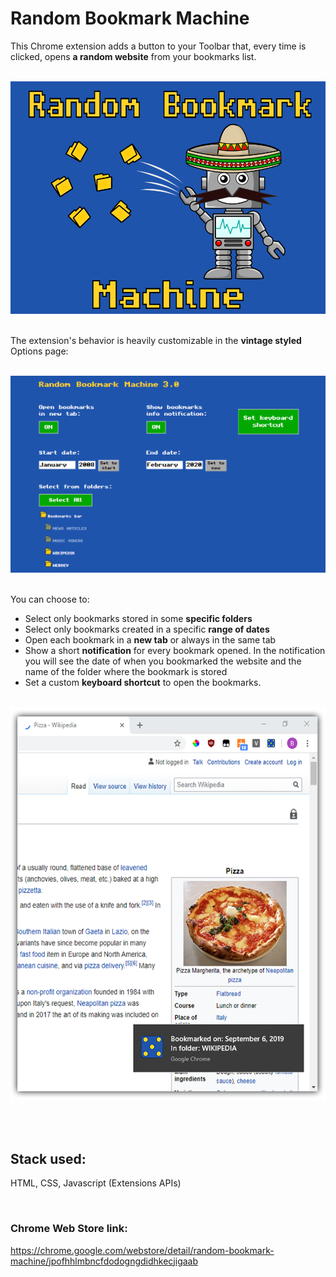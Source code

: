 # Random Bookmark Machine

This Chrome extension adds a button to your Toolbar that, every time is clicked, opens **a random website** from your bookmarks list.

<br>
<div align="center" >
  <img src="Docs/Screenshots/promo_image_large.png" alt="Random Bookmark Machine screenshot 1" width="640px">
</div>
<br>

The extension's behavior is heavily customizable in the **vintage styled** Options page:

<br>
<div align="center" >
  <img src="Docs/Screenshots/options_page_new.png" alt="Random Bookmark Machine screenshot 2" width="640px">
</div>
<br>

You can choose to:
- Select only bookmarks stored in some **specific folders**
- Select only bookmarks created in a specific **range of dates**
- Open each bookmark in a **new tab** or always in the same tab
- Show a short **notification** for every bookmark opened. In the notification you will see the date of when you bookmarked the website and the name of the folder where the bookmark is stored
- Set a custom **keyboard shortcut** to open the bookmarks.

<br>
<div align="center" >
  <img src="Docs/Screenshots/notification_RBM.png" alt="Random Bookmark Machine screenshot 3" width="640px">
</div> 
<br>

&nbsp;  

## Stack used:

HTML, CSS, Javascript (Extensions APIs)

&nbsp;
  
### Chrome Web Store link: 

https://chrome.google.com/webstore/detail/random-bookmark-machine/jpofhhlmbncfdodogngdidhkecjigaab